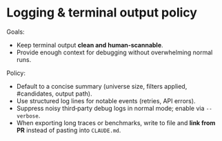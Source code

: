 # Logging & terminal output policy

Goals:
- Keep terminal output **clean and human‑scannable**.
- Provide enough context for debugging without overwhelming normal runs.

Policy:
- Default to a concise summary (universe size, filters applied, #candidates, output path).
- Use structured log lines for notable events (retries, API errors).
- Suppress noisy third‑party debug logs in normal mode; enable via `--verbose`.
- When exporting long traces or benchmarks, write to file and **link from PR** instead of pasting into `CLAUDE.md`.
